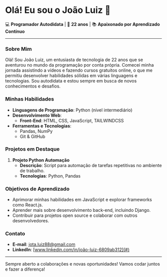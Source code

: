 # Olá! Eu sou o João Luiz 👋

💻 **Programador Autodidata** | 🌱 **22 anos** | 📚 **Apaixonado por Aprendizado Contínuo**

---

### Sobre Mim

Olá! Sou João Luiz, um entusiasta de tecnologia de 22 anos que se aventurou no mundo da programação por conta própria. Comecei minha jornada assistindo a vídeos e fazendo cursos gratuitos online, o que me permitiu desenvolver habilidades sólidas em várias linguagens e tecnologias. Sou autodidata e estou sempre em busca de novos conhecimentos e desafios.

### Minhas Habilidades

- **Linguagens de Programação**: Python (nível intermediário)
- **Desenvolvimento Web**:
  - **Front-End**: HTML, CSS, JavaScript, TAILWINDCSS 
- **Ferramentas e Tecnologias**:
  - Pandas, NumPy
  - Git & GitHub

### Projetos em Destaque

1. **Projeto Python Automação**
   - **Descrição**: Script para automação de tarefas repetitivas no ambiente de trabalho.
   - **Tecnologias**: Python, Pandas

### Objetivos de Aprendizado

- Aprimorar minhas habilidades em JavaScript e explorar frameworks como React.js.
- Aprender mais sobre desenvolvimento back-end, incluindo Django.
- Contribuir para projetos open source e colaborar com outros desenvolvedores.

### Contato

- **E-mail**: jota.luiz88@gmail.com
- **LinkedIn**: [www.linkedin.com/in/joão-luiz-6809ab312](#)

---

Sempre aberto a colaborações e novas oportunidades! Vamos codar juntos e fazer a diferença!
